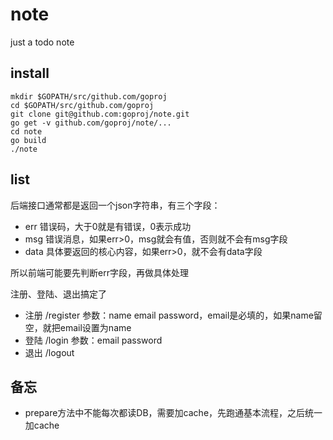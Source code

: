 note
====

just a todo note

## install

```
mkdir $GOPATH/src/github.com/goproj
cd $GOPATH/src/github.com/goproj
git clone git@github.com:goproj/note.git
go get -v github.com/goproj/note/...
cd note
go build
./note
```

## list

后端接口通常都是返回一个json字符串，有三个字段：

- err 错误码，大于0就是有错误，0表示成功
- msg 错误消息，如果err>0，msg就会有值，否则就不会有msg字段
- data 具体要返回的核心内容，如果err>0，就不会有data字段

所以前端可能要先判断err字段，再做具体处理

注册、登陆、退出搞定了

- 注册 /register 参数：name email password，email是必填的，如果name留空，就把email设置为name
- 登陆 /login 参数：email password
- 退出 /logout

## 备忘

- prepare方法中不能每次都读DB，需要加cache，先跑通基本流程，之后统一加cache